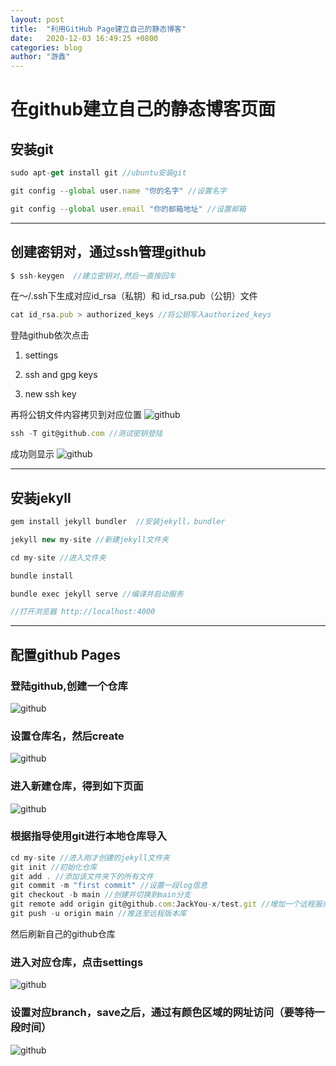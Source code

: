 ```yaml
---
layout: post
title:  "利用GitHub Page建立自己的静态博客"
date:   2020-12-03 16:49:25 +0800
categories: blog
author: "游鑫"
---
```

# 在github建立自己的静态博客页面
## 安装git
```javascript
sudo apt-get install git //ubuntu安装git

git config --global user.name "你的名字" //设置名字

git config --global user.email "你的邮箱地址" //设置邮箱
```
<hr/>

## 创建密钥对，通过ssh管理github
```javascript
$ ssh-keygen  //建立密钥对,然后一直按回车
```
在～/.ssh下生成对应id_rsa（私钥）和 id_rsa.pub（公钥）文件
```javascript
cat id_rsa.pub > authorized_keys //将公钥写入authorized_keys
```

登陆github依次点击

1. settings

2. ssh and gpg keys

3. new ssh key

再将公钥文件内容拷贝到对应位置
![github]({{site.baseurl}}/assets/yx/github.png)

```javascript
ssh -T git@github.com //测试密钥登陆
```
成功则显示
![github]({{site.baseurl}}/assets/yx/github_success.png)
<hr/>

## 安装jekyll
```javascript
gem install jekyll bundler  //安装jekyll，bundler

jekyll new my-site //新建jekyll文件夹

cd my-site //进入文件夹

bundle install

bundle exec jekyll serve //编译并启动服务

//打开浏览器 http://localhost:4000
```
<hr/>

## 配置github Pages

### 登陆github,创建一个仓库
![github]({{site.baseurl}}/assets/yx/new_pepository0.png)
### 设置仓库名，然后create
![github]({{site.baseurl}}/assets/yx/new_pepository1.png)
### 进入新建仓库，得到如下页面
![github]({{site.baseurl}}/assets/yx/update.png)

### 根据指导使用git进行本地仓库导入
```javascript
cd my-site //进入刚才创建的jekyll文件夹
git init //初始化仓库
git add . //添加该文件夹下的所有文件
git commit -m "first commit" //设置一段log信息
git checkout -b main //创建并切换到main分支
git remote add origin git@github.com:JackYou-x/test.git //增加一个远程服务器端
git push -u origin main //推送至远程版本库
```
然后刷新自己的github仓库
### 进入对应仓库，点击settings
![github]({{site.baseurl}}/assets/yx/setting.png)
### 设置对应branch，save之后，通过有颜色区域的网址访问（要等待一段时间）
![github]({{site.baseurl}}/assets/yx/branch.png)
